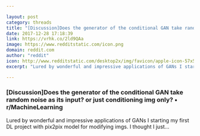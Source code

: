 ```yaml
---

layout: post
category: threads 
title: "[Discussion]Does the generator of the conditional GAN take random noise as its input? or just conditioning img only? • r/MachineLearning"
date: 2017-12-28 17:18:39
link: https://vrhk.co/2ld9QAa
image: https://www.redditstatic.com/icon.png
domain: reddit.com
author: "reddit"
icon: http://www.redditstatic.com/desktop2x/img/favicon/apple-icon-57x57.png
excerpt: "Lured by wonderful and impressive applications of GANs I starting my first DL project with pix2pix model for modifying imgs. I thought I just..."

---
```


### [Discussion]Does the generator of the conditional GAN take random noise as its input? or just conditioning img only? • r/MachineLearning

Lured by wonderful and impressive applications of GANs I starting my first DL project with pix2pix model for modifying imgs. I thought I just...
